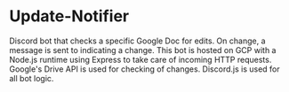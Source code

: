 # Update-Notifier
Discord bot that checks a specific Google Doc for edits. On change, a message is sent to indicating a change. This bot is hosted on GCP with a Node.js runtime using Express to take care of incoming HTTP requests. Google's Drive API is used for checking of changes. Discord.js is used for all bot logic.
